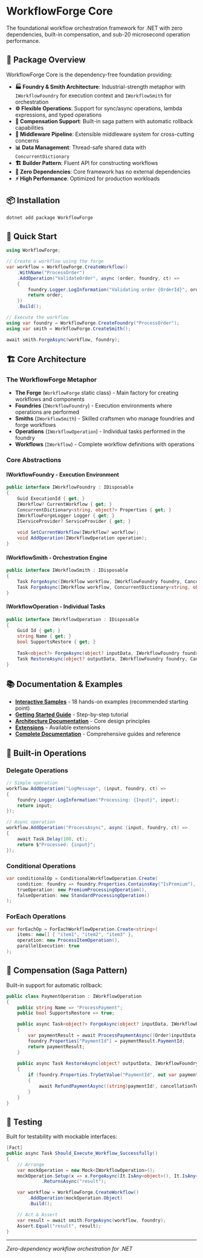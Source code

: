 # WorkflowForge Core

The foundational workflow orchestration framework for .NET with zero dependencies, built-in compensation, and sub-20 microsecond operation performance.

## 🎯 Package Overview

WorkflowForge Core is the dependency-free foundation providing:

- **🏭 Foundry & Smith Architecture**: Industrial-strength metaphor with `IWorkflowFoundry` for execution context and `IWorkflowSmith` for orchestration
- **⚙️ Flexible Operations**: Support for sync/async operations, lambda expressions, and typed operations  
- **🔄 Compensation Support**: Built-in saga pattern with automatic rollback capabilities
- **🧩 Middleware Pipeline**: Extensible middleware system for cross-cutting concerns
- **📊 Data Management**: Thread-safe shared data with `ConcurrentDictionary`
- **🏗️ Builder Pattern**: Fluent API for constructing workflows
- **🔧 Zero Dependencies**: Core framework has no external dependencies
- **⚡ High Performance**: Optimized for production workloads

## 📦 Installation

```bash
dotnet add package WorkflowForge
```

## 🚀 Quick Start

```csharp
using WorkflowForge;

// Create a workflow using the forge
var workflow = WorkflowForge.CreateWorkflow()
    .WithName("ProcessOrder")
    .AddOperation("ValidateOrder", async (order, foundry, ct) => 
    {
        foundry.Logger.LogInformation("Validating order {OrderId}", order.Id);
        return order;
    })
    .Build();

// Execute the workflow
using var foundry = WorkflowForge.CreateFoundry("ProcessOrder");
using var smith = WorkflowForge.CreateSmith();

await smith.ForgeAsync(workflow, foundry);
```

## 🏗️ Core Architecture

### The WorkflowForge Metaphor

- **The Forge** (`WorkflowForge` static class) - Main factory for creating workflows and components
- **Foundries** (`IWorkflowFoundry`) - Execution environments where operations are performed
- **Smiths** (`IWorkflowSmith`) - Skilled craftsmen who manage foundries and forge workflows
- **Operations** (`IWorkflowOperation`) - Individual tasks performed in the foundry
- **Workflows** (`IWorkflow`) - Complete workflow definitions with operations

### Core Abstractions

#### IWorkflowFoundry - Execution Environment
```csharp
public interface IWorkflowFoundry : IDisposable
{
    Guid ExecutionId { get; }
    IWorkflow? CurrentWorkflow { get; }
    ConcurrentDictionary<string, object?> Properties { get; }
    IWorkflowForgeLogger Logger { get; }
    IServiceProvider? ServiceProvider { get; }
    
    void SetCurrentWorkflow(IWorkflow? workflow);
    void AddOperation(IWorkflowOperation operation);
}
```

#### IWorkflowSmith - Orchestration Engine
```csharp
public interface IWorkflowSmith : IDisposable
{
    Task ForgeAsync(IWorkflow workflow, IWorkflowFoundry foundry, CancellationToken cancellationToken = default);
    Task ForgeAsync(IWorkflow workflow, ConcurrentDictionary<string, object?> data, CancellationToken cancellationToken = default);
}
```

#### IWorkflowOperation - Individual Tasks
```csharp
public interface IWorkflowOperation : IDisposable
{
    Guid Id { get; }
    string Name { get; }
    bool SupportsRestore { get; }
    
    Task<object?> ForgeAsync(object? inputData, IWorkflowFoundry foundry, CancellationToken cancellationToken);
    Task RestoreAsync(object? outputData, IWorkflowFoundry foundry, CancellationToken cancellationToken);
}
```

## 📚 Documentation & Examples

- **[Interactive Samples](../../samples/WorkflowForge.Samples.BasicConsole/)** - 18 hands-on examples (recommended starting point)
- **[Getting Started Guide](../../../docs/getting-started.md)** - Step-by-step tutorial
- **[Architecture Documentation](../../../docs/architecture.md)** - Core design principles
- **[Extensions](../../../docs/extensions.md)** - Available extensions
- **[Complete Documentation](../../../docs/)** - Comprehensive guides and reference

## 🔧 Built-in Operations

### Delegate Operations
```csharp
// Simple operation
workflow.AddOperation("LogMessage", (input, foundry, ct) => 
{
    foundry.Logger.LogInformation("Processing: {Input}", input);
    return input;
});

// Async operation
workflow.AddOperation("ProcessAsync", async (input, foundry, ct) => 
{
    await Task.Delay(100, ct);
    return $"Processed: {input}";
});
```

### Conditional Operations
```csharp
var conditionalOp = ConditionalWorkflowOperation.Create(
    condition: foundry => foundry.Properties.ContainsKey("IsPremium"),
    trueOperation: new PremiumProcessingOperation(),
    falseOperation: new StandardProcessingOperation()
);
```

### ForEach Operations
```csharp
var forEachOp = ForEachWorkflowOperation.Create<string>(
    items: new[] { "item1", "item2", "item3" },
    operation: new ProcessItemOperation(),
    parallelExecution: true
);
```

## 🔄 Compensation (Saga Pattern)

Built-in support for automatic rollback:

```csharp
public class PaymentOperation : IWorkflowOperation
{
    public string Name => "ProcessPayment";
    public bool SupportsRestore => true;

    public async Task<object?> ForgeAsync(object? inputData, IWorkflowFoundry foundry, CancellationToken cancellationToken)
    {
        var paymentResult = await ProcessPaymentAsync((Order)inputData!, cancellationToken);
        foundry.Properties["PaymentId"] = paymentResult.PaymentId;
        return paymentResult;
    }
    
    public async Task RestoreAsync(object? outputData, IWorkflowFoundry foundry, CancellationToken cancellationToken)
    {
        if (foundry.Properties.TryGetValue("PaymentId", out var paymentId))
        {
            await RefundPaymentAsync((string)paymentId!, cancellationToken);
        }
    }
}
```

## 🧪 Testing

Built for testability with mockable interfaces:

```csharp
[Fact]
public async Task Should_Execute_Workflow_Successfully()
{
    // Arrange
    var mockOperation = new Mock<IWorkflowOperation>();
    mockOperation.Setup(x => x.ForgeAsync(It.IsAny<object>(), It.IsAny<IWorkflowFoundry>(), It.IsAny<CancellationToken>()))
             .ReturnsAsync("result");

    var workflow = WorkflowForge.CreateWorkflow()
        .AddOperation(mockOperation.Object)
        .Build();

    // Act & Assert
    var result = await smith.ForgeAsync(workflow, foundry);
    Assert.Equal("result", result);
}
```

---

*Zero-dependency workflow orchestration for .NET* 